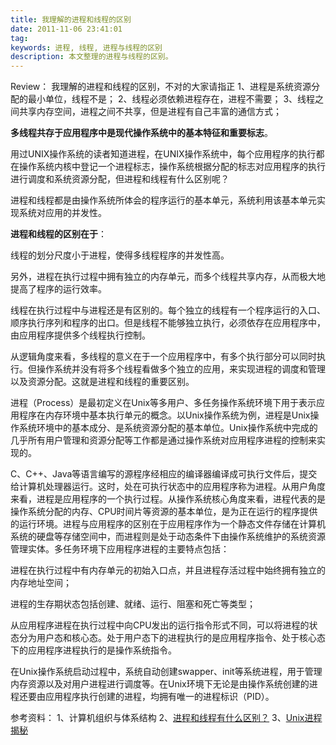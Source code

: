 ```yaml
---
title: 我理解的进程和线程的区别
date: 2011-11-06 23:41:01
tag: 
keywords: 进程, 线程, 进程与线程的区别
description: 本文整理的进程与线程的区别。
---
```


Review：
我理解的进程和线程的区别，不对的大家请指正
1、进程是系统资源分配的最小单位，线程不是；
2、线程必须依赖进程存在，进程不需要；
3、线程之间共享内存空间，进程之间不共享，但是进程有自己丰富的通信方式；


**多线程共存于应用程序中是现代操作系统中的基本特征和重要标志**。


用过UNIX操作系统的读者知道进程，在UNIX操作系统中，每个应用程序的执行都在操作系统内核中登记一个进程标志，操作系统根据分配的标志对应用程序的执行进行调度和系统资源分配，但进程和线程有什么区别呢？


进程和线程都是由操作系统所体会的程序运行的基本单元，系统利用该基本单元实现系统对应用的并发性。


**进程和线程的区别在于**：

线程的划分尺度小于进程，使得多线程程序的并发性高。


另外，进程在执行过程中拥有独立的内存单元，而多个线程共享内存，从而极大地提高了程序的运行效率。


线程在执行过程中与进程还是有区别的。每个独立的线程有一个程序运行的入口、顺序执行序列和程序的出口。但是线程不能够独立执行，必须依存在应用程序中，由应用程序提供多个线程执行控制。


从逻辑角度来看，多线程的意义在于一个应用程序中，有多个执行部分可以同时执行。但操作系统并没有将多个线程看做多个独立的应用，来实现进程的调度和管理以及资源分配。这就是进程和线程的重要区别。


进程（Process）是最初定义在Unix等多用户、多任务操作系统环境下用于表示应用程序在内存环境中基本执行单元的概念。以Unix操作系统为例，进程是Unix操作系统环境中的基本成分、是系统资源分配的基本单位。Unix操作系统中完成的几乎所有用户管理和资源分配等工作都是通过操作系统对应用程序进程的控制来实现的。


C、C++、Java等语言编写的源程序经相应的编译器编译成可执行文件后，提交给计算机处理器运行。这时，处在可执行状态中的应用程序称为进程。从用户角度来看，进程是应用程序的一个执行过程。从操作系统核心角度来看，进程代表的是操作系统分配的内存、CPU时间片等资源的基本单位，是为正在运行的程序提供的运行环境。进程与应用程序的区别在于应用程序作为一个静态文件存储在计算机系统的硬盘等存储空间中，而进程则是处于动态条件下由操作系统维护的系统资源管理实体。多任务环境下应用程序进程的主要特点包括：


进程在执行过程中有内存单元的初始入口点，并且进程存活过程中始终拥有独立的内存地址空间；

进程的生存期状态包括创建、就绪、运行、阻塞和死亡等类型；

从应用程序进程在执行过程中向CPU发出的运行指令形式不同，可以将进程的状态分为用户态和核心态。处于用户态下的进程执行的是应用程序指令、处于核心态下的应用程序进程执行的是操作系统指令。

在Unix操作系统启动过程中，系统自动创建swapper、init等系统进程，用于管理内存资源以及对用户进程进行调度等。在Unix环境下无论是由操作系统创建的进程还要由应用程序执行创建的进程，均拥有唯一的进程标识（PID）。

参考资料：
1、计算机组织与体系结构
2、[进程和线程有什么区别？](http://zhidao.baidu.com/question/6604759.html)
3、[Unix进程揭秘](http://www.ibm.com/developerworks/cn/aix/library/au-unixprocess.html)